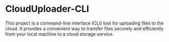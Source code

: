 # CloudUploader-CLI
This project is a command-line interface (CLI) tool for uploading files to the cloud. It provides a convenient way to transfer files securely and efficiently from your local machine to a cloud storage service.

